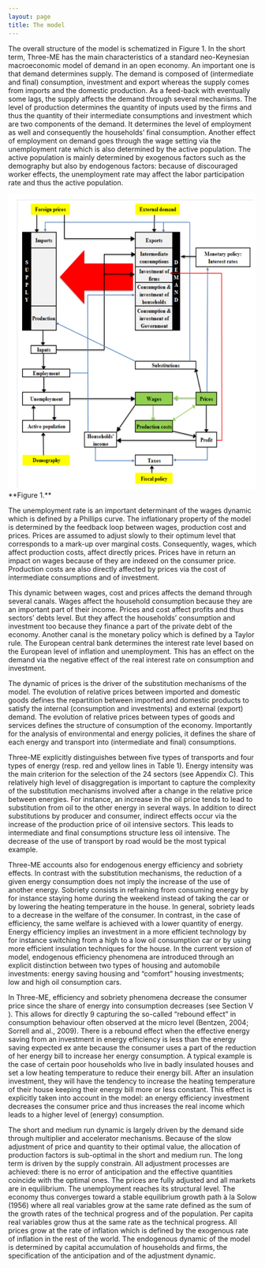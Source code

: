 ```yaml
---
layout: page
title: The model
---
```



<p>
The overall structure of the model is schematized in Figure 1. In the short term, Three-ME has the main characteristics of a standard neo-Keynesian macroeconomic model of 
demand in an open economy. An important one is that demand determines supply. The 
demand is composed of (intermediate and final) consumption, investment and export whereas 
the supply comes from imports and the domestic production. As a feed-back with eventually 
some lags, the supply affects the demand through several mechanisms. The level of 
production determines the quantity of inputs used by the firms and thus the quantity of their 
intermediate consumptions and investment which are two components of the demand. It 
determines the level of employment as well and consequently the households’ final 
consumption. Another effect of employment on demand goes through the wage setting via the 
unemployment rate which is also determined by the active population. The active population 
is mainly determined by exogenous factors such as the demography but also by endogenous 
factors: because of discouraged worker effects, the unemployment rate may affect the labor 
participation rate and thus the active population.</p>

<img src="/threeme.jpg" alt="Three-ME" width="550" height="600">
**Figure 1.**

<p>The unemployment rate is an important determinant of the wages dynamic which is 
defined by a Phillips curve. The inflationary property of the model is determined by the 
feedback loop between wages, production cost and prices. Prices are assumed to adjust slowly 
to their optimum level that corresponds to a mark-up over marginal costs. Consequently, 
wages, which affect production costs, affect directly prices. Prices have in return an impact on 
wages because of they are indexed on the consumer price. Production costs are also directly 
affected by prices via the cost of intermediate consumptions and of investment.</p>

<p>This dynamic between wages, cost and prices affects the demand through several 
canals. Wages affect the household consumption because they are an important part of their 
income. Prices and cost affect profits and thus sectors’ debts level. But they affect the 
households’ consumption and investment too because they finance a part of the private debt 
of the economy. Another canal is the monetary policy which is defined by a Taylor rule. The 
European central bank determines the interest rate level based on the European level of 
inflation and unemployment. This has an effect on the demand via the negative effect of the 
real interest rate on consumption and investment. </p>

<p>The dynamic of prices is the driver of the substitution mechanisms of the model. The 
evolution of relative prices between imported and domestic goods defines the repartition 
between imported and domestic products to satisfy the internal (consumption and 
investments) and external (export) demand. The evolution of relative prices between types of 
goods and services defines the structure of consumption of the economy. Importantly for the 
analysis of environmental and energy policies, it defines the share of each energy and 
transport into (intermediate and final) consumptions. </p>

<p>Three-ME explicitly distinguishes between five types of transports and four types of 
energy (resp. red and yellow lines in Table 1). Energy intensity was the main criterion for the 
selection of the 24 sectors (see Appendix C). This relatively high level of disaggregation is 
important to capture the complexity of the substitution mechanisms involved after a change in 
the relative price between energies. For instance, an increase in the oil price tends to lead to 
substitution from oil to the other energy in several ways. In addition to direct substitutions by 
producer and consumer, indirect effects occur via the increase of the production price of oil 
intensive sectors. This leads to intermediate and final consumptions structure less oil 
intensive. The decrease of the use of transport by road would be the most typical example.</p>

<p>Three-ME accounts also for endogenous energy efficiency and sobriety effects. In 
contrast with the substitution mechanisms, the reduction of a given energy consumption does 
not imply the increase of the use of another energy. Sobriety consists in refraining from 
consuming energy by for instance staying home during the weekend instead of taking the car 
or by lowering the heating temperature in the house. In general, sobriety leads to a decrease in 
the welfare of the consumer. In contrast, in the case of efficiency, the same welfare is 
achieved with a lower quantity of energy. Energy efficiency implies an investment in a more 
efficient technology by for instance switching from a high to a low oil consumption car or by 
using more efficient insulation techniques for the house. In the current version of model, endogenous efficiency phenomena are introduced through an explicit distinction between two 
types of housing and automobile investments: energy saving housing and “comfort” housing 
investments; low and high oil consumption cars.</p>

<p>In Three-ME, efficiency and sobriety phenomena decrease the consumer price since the 
share of energy into consumption decreases (see Section V ). This allows for directly 9
capturing the so-called “rebound effect” in consumption behaviour often observed at the 
micro level (Bentzen, 2004; Sorrell and al., 2009). There is a rebound effect when the 
effective energy saving from an investment in energy efficiency is less than the energy saving 
expected ex ante because the consumer uses a part of the reduction of her energy bill to 
increase her energy consumption. A typical example is the case of certain poor households 
who live in badly insulated houses and set a low heating temperature to reduce their energy 
bill. After an insulation investment, they will have the tendency to increase the heating 
temperature of their house keeping their energy bill more or less constant. This effect is 
explicitly taken into account in the model: an energy efficiency investment decreases the 
consumer price and thus increases the real income which leads to a higher level of (energy) 
consumption. </p>

<p>The short and medium run dynamic is largely driven by the demand side through multiplier 
and accelerator mechanisms. Because of the slow adjustment of price and quantity to their 
optimal value, the allocation of production factors is sub-optimal in the short and medium run. 
The long term is driven by the supply constrain. All adjustment processes are achieved: there 
is no error of anticipation and the effective quantities coincide with the optimal ones. The 
prices are fully adjusted and all markets are in equilibrium. The unemployment reaches its 
structural level. The economy thus converges toward a stable equilibrium growth path à la 
Solow (1956) where all real variables grow at the same rate defined as the sum of the growth 
rates of the technical progress and of the population. Per capita real variables grow thus at the 
same rate as the technical progress. All prices grow at the rate of inflation which is defined by 
the exogenous rate of inflation in the rest of the world. The endogenous dynamic of the model 
is determined by capital accumulation of households and firms, the specification of the 
anticipation and of the adjustment dynamic.</p>